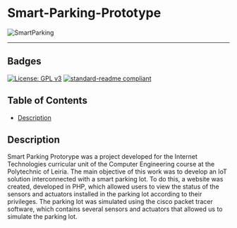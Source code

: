 # Smart-Parking-Prototype

![SmartParking](https://github.com/user-attachments/assets/73341bfa-f95e-4552-b458-be40ada30f63)

---
## Badges
[![License: GPL v3](https://img.shields.io/badge/License-GPLv3-blue.svg)](https://www.gnu.org/licenses/gpl-3.0)
[![standard-readme compliant](https://img.shields.io/badge/readme%20style-standard-brightgreen.svg?style=flat-square)](https://github.com/RichardLitt/standard-readme)

## Table of Contents
  - [Description](#description)

## Description

Smart Parking Protorype was a project developed for the Internet Technologies curricular unit of the Computer Engineering course at the Polytechnic of Leiria. The main objective of this work was to develop an IoT solution interconnected with a smart parking lot. To do this, a website was created, developed in PHP, which allowed users to view the status of the sensors and actuators installed in the parking lot according to their privileges. The parking lot was simulated using the cisco packet tracer software, which contains several sensors and actuators that allowed us to simulate the parking lot.


